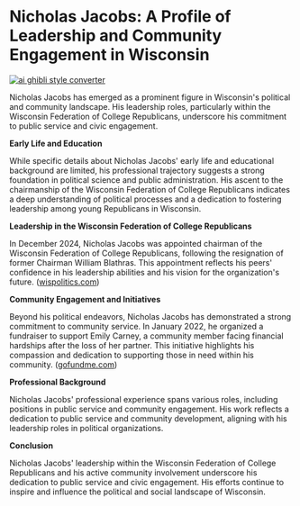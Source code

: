 # Nicholas Jacobs: A Profile of Leadership and Community Engagement in Wisconsin

[![ai ghibli style converter](https://i.imgur.com/dwt8Y5G.gif)](https://witbeam.net/slzx)

Nicholas Jacobs has emerged as a prominent figure in Wisconsin's political and community landscape. His leadership roles, particularly within the Wisconsin Federation of College Republicans, underscore his commitment to public service and civic engagement.

**Early Life and Education**

While specific details about Nicholas Jacobs' early life and educational background are limited, his professional trajectory suggests a strong foundation in political science and public administration. His ascent to the chairmanship of the Wisconsin Federation of College Republicans indicates a deep understanding of political processes and a dedication to fostering leadership among young Republicans in Wisconsin.

**Leadership in the Wisconsin Federation of College Republicans**

In December 2024, Nicholas Jacobs was appointed chairman of the Wisconsin Federation of College Republicans, following the resignation of former Chairman William Blathras. This appointment reflects his peers' confidence in his leadership abilities and his vision for the organization's future. ([wispolitics.com](https://www.wispolitics.com/2024/wisconsin-college-republicans-new-leadership/?utm_source=openai))

**Community Engagement and Initiatives**

Beyond his political endeavors, Nicholas Jacobs has demonstrated a strong commitment to community service. In January 2022, he organized a fundraiser to support Emily Carney, a community member facing financial hardships after the loss of her partner. This initiative highlights his compassion and dedication to supporting those in need within his community. ([gofundme.com](https://www.gofundme.com/f/help-emily-cover-expenses-after-loss?utm_source=openai))

**Professional Background**

Nicholas Jacobs' professional experience spans various roles, including positions in public service and community engagement. His work reflects a dedication to public service and community development, aligning with his leadership roles in political organizations.

**Conclusion**

Nicholas Jacobs' leadership within the Wisconsin Federation of College Republicans and his active community involvement underscore his dedication to public service and civic engagement. His efforts continue to inspire and influence the political and social landscape of Wisconsin.